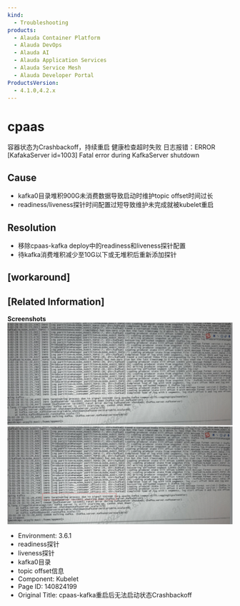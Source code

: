```yaml
---
kind:
  - Troubleshooting
products:
  - Alauda Container Platform
  - Alauda DevOps
  - Alauda AI
  - Alauda Application Services
  - Alauda Service Mesh
  - Alauda Developer Portal
ProductsVersion:
  - 4.1.0,4.2.x
---
```

<!-- A type of document that involves encountering a fault, diagnosing it, performing root cause analysis, and providing solutions. -->

# cpaas

容器状态为Crashbackoff，持续重启 健康检查超时失败 日志报错：ERROR [KafakaServer id=1003] Fatal error during KafkaServer shutdown

## Cause
- kafka0目录堆积900G未消费数据导致启动时维护topic offset时间过长
- readiness/liveness探针时间配置过短导致维护未完成就被kubelet重启

## Resolution
- 移除cpaas-kafka deploy中的readiness和liveness探针配置
- 待kafka消费堆积减少至10G以下或无堆积后重新添加探针

## [workaround]

## [Related Information]
**Screenshots**
![](assets/cpaas-kafkazhong-qi-hou-wu-fa-qi-dong-zhuang-tai-crashbackoff/image2023-3-28_10-54-32.png)
![](assets/cpaas-kafkazhong-qi-hou-wu-fa-qi-dong-zhuang-tai-crashbackoff/image2023-3-28_11-1-11.png)
- Environment: 3.6.1
- readiness探针
- liveness探针
- kafka0目录
- topic offset信息
- Component: Kubelet
- Page ID: 140824199
- Original Title: cpaas-kafka重启后无法启动状态Crashbackoff
